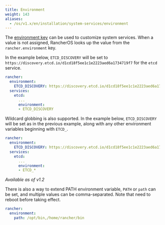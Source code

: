 ```yaml
---
title: Environment
weight: 143
aliases:
  - /os/v1.x/en/installation/system-services/environment
---
```


The [environment key](https://docs.docker.com/compose/compose-file/#environment) can be used to customize system services. When a value is not assigned, RancherOS looks up the value from the `rancher.environment` key.

In the example below, `ETCD_DISCOVERY` will be set to `https://discovery.etcd.io/d1cd18f5ee1c1e2223aed6a1734719f7` for the `etcd` service.

```yaml
rancher:
  environment:
    ETCD_DISCOVERY: https://discovery.etcd.io/d1cd18f5ee1c1e2223aed6a1734719f7
  services:
    etcd:
      ...
      environment:
      - ETCD_DISCOVERY
```

Wildcard globbing is also supported. In the example below, `ETCD_DISCOVERY` will be set as in the previous example, along with any other environment variables beginning with `ETCD_`.

```yaml
rancher:
  environment:
    ETCD_DISCOVERY: https://discovery.etcd.io/d1cd18f5ee1c1e2223aed6a1734719f7
  services:
    etcd:
      ...
      environment:
      - ETCD_*
```

_Available as of v1.2_

There is also a way to extend PATH environment variable, `PATH` or `path` can be set, and multiple values can be comma-separated. Note that need to reboot before taking effect.

```yaml
rancher:
  environment:
    path: /opt/bin,/home/rancher/bin
```
